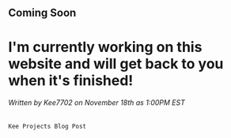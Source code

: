 ## Coming Soon
# I'm currently working on this website and will get back to you when it's finished!
###### Written by Kee7702 on November 18th as 1:00PM EST
 ```
Kee Projects Blog Post
```
